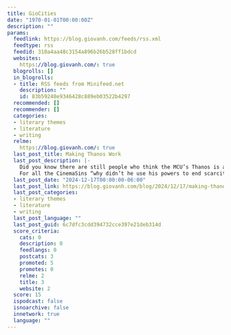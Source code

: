 ```yaml
---
title: GioCities
date: "1970-01-01T00:00:00Z"
description: ""
params:
  feedlink: https://blog.giovanh.com/feeds/rss.xml
  feedtype: rss
  feedid: 310a4aa48c3154a896b26b528ff1bdcd
  websites:
    https://blog.giovanh.com/: true
  blogrolls: []
  in_blogrolls:
  - title: RSS feeds from Minifeed.net
    description: ""
    id: 83b59248e9346428c889eb03522b4297
  recommended: []
  recommender: []
  categories:
  - literary themes
  - literature
  - writing
  relme:
    https://blog.giovanh.com/: true
  last_post_title: Making Thanos Work
  last_post_description: |-
    Did you know there are still people who think the MCU’s Thanos is a deep character with interesting motivations?
    For all the CinemaSins “why didn’t he use his powers to end scarcity, is he
  last_post_date: "2024-12-17T00:00:00-06:00"
  last_post_link: https://blog.giovanh.com/blog/2024/12/17/making-thanos-work/
  last_post_categories:
  - literary themes
  - literature
  - writing
  last_post_language: ""
  last_post_guid: 6c7dfc3cdd394732cce397e21deb314d
  score_criteria:
    cats: 0
    description: 0
    feedlangs: 0
    postcats: 3
    promoted: 5
    promotes: 0
    relme: 2
    title: 3
    website: 2
  score: 15
  ispodcast: false
  isnoarchive: false
  innetwork: true
  language: ""
---
```

